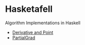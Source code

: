# Hasketafell
Algorithm Implementations in Haskell
- [Derivative and Point](https://replit.com/@gabrielluizone/Halkulus#Derivative.hs)
- [PartialGrad](https://replit.com/@gabrielluizone/Halkulus#PartialGrad.hs)
